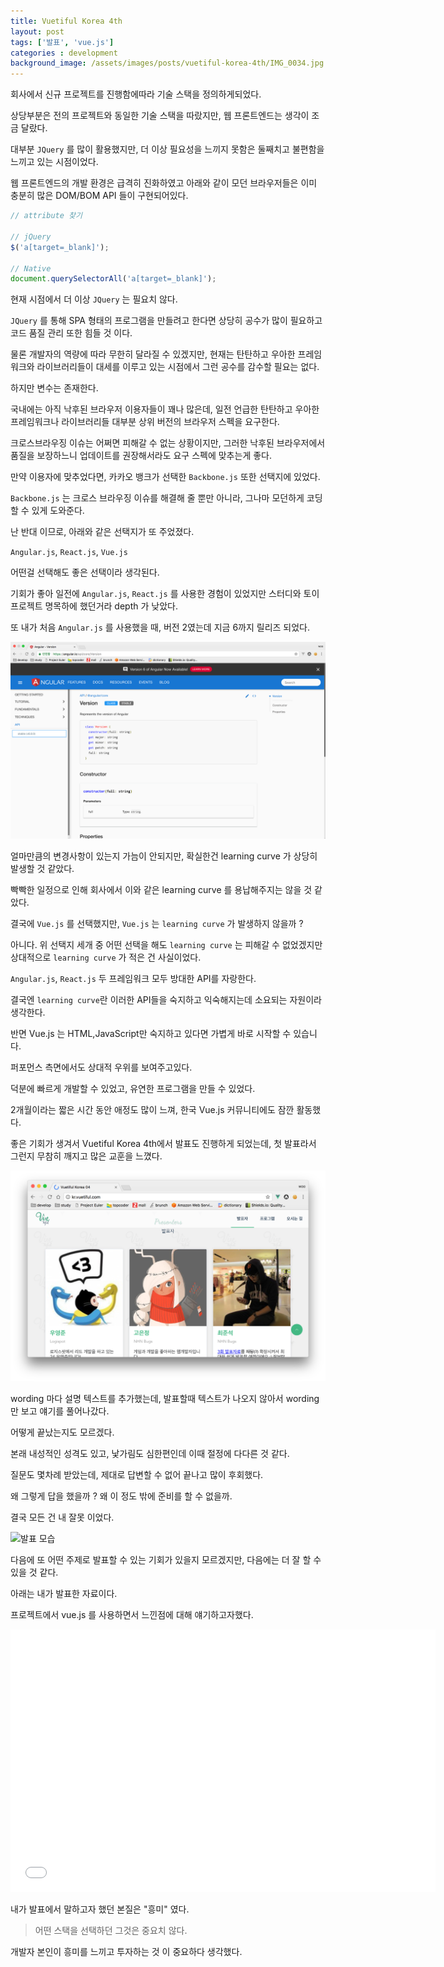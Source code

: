 ```yaml
---
title: Vuetiful Korea 4th
layout: post
tags: ['발표', 'vue.js']
categories : development
background_image: /assets/images/posts/vuetiful-korea-4th/IMG_0034.jpg
---
```


회사에서 신규 프로젝트를 진행함에따라 기술 스택을 정의하게되었다.

상당부분은 전의 프로젝트와 동일한 기술 스택을 따랐지만, 웹 프론트엔드는 생각이 조금 달랐다.

대부분 `JQuery` 를 많이 활용했지만, 더 이상 필요성을 느끼지 못함은 둘째치고 불편함을 느끼고 있는 시점이었다.

웹 프론트엔드의 개발 환경은 급격히 진화하였고 아래와 같이 모던 브라우저들은 이미 충분히 많은 DOM/BOM API 들이 구현되어있다.

```javascript
// attribute 찾기

// jQuery
$('a[target=_blank]');

// Native
document.querySelectorAll('a[target=_blank]');
```

현재 시점에서 더 이상 `JQuery` 는 필요치 않다.

`JQuery` 를 통해 SPA 형태의 프로그램을 만들려고 한다면 상당히 공수가 많이 필요하고 코드 품질 관리 또한 힘들 것 이다.

물론 개발자의 역량에 따라 무한히 달라질 수 있겠지만, 현재는 탄탄하고 우아한 프레임워크와 라이브러리들이 대세를 이루고 있는 시점에서 그런 공수를 감수할 필요는 없다.

하지만 변수는 존재한다.

국내에는 아직 낙후된 브라우저 이용자들이 꽤나 많은데, 일전 언급한 탄탄하고 우아한 프레임워크나 라이브러리들 대부분 상위 버전의 브라우저 스펙을 요구한다.

크로스브라우징 이슈는 어쩌면 피해갈 수 없는 상황이지만, 그러한 낙후된 브라우저에서 품질을 보장하느니 업데이트를 권장해서라도 요구 스펙에 맞추는게 좋다.

만약 이용자에 맞추었다면, 카카오 뱅크가 선택한 `Backbone.js` 또한 선택지에 있었다.

`Backbone.js` 는 크로스 브라우징 이슈를 해결해 줄 뿐만 아니라, 그나마 모던하게 코딩할 수 있게 도와준다.

난 반대 이므로, 아래와 같은 선택지가 또 주었졌다.

`Angular.js`, `React.js`, `Vue.js`

어떤걸 선택해도 좋은 선택이라 생각된다.

기회가 좋아 일전에 `Angular.js`, `React.js` 를 사용한 경험이 있었지만 스터디와 토이 프로젝트 명목하에 했던거라 depth 가 낮았다.

또 내가 처음 `Angular.js` 를 사용했을 때, 버전 2였는데 지금 6까지 릴리즈 되었다.

![screen-shot-2018-05-06-01](/assets/images/posts/vuetiful-korea-4th/screen-shot-2018-05-06-01.png)

얼마만큼의 변경사항이 있는지 가늠이 안되지만, 확실한건 learning curve 가 상당히 발생할 것 같았다.

빡빡한 일정으로 인해 회사에서 이와 같은 learning curve 를 용납해주지는 않을 것 같았다.

결국에 `Vue.js` 를 선택했지만, `Vue.js` 는 `learning curve` 가 발생하지 않을까 ?

아니다. 위 선택지 세개 중 어떤 선택을 해도 `learning curve` 는 피해갈 수 없었겠지만 상대적으로 `learning curve` 가 적은 건 사실이었다.

`Angular.js`, `React.js` 두 프레임워크 모두 방대한 API를 자랑한다.

결국엔 `learning curve`란 이러한 API들을 숙지하고 익숙해지는데 소요되는 자원이라 생각한다.

반면 Vue.js 는 HTML,JavaScript만 숙지하고 있다면 가볍게 바로 시작할 수 있습니다.

퍼포먼스 측면에서도 상대적 우위를 보여주고있다.

덕분에 빠르게 개발할 수 있었고, 유연한 프로그램을 만들 수 있었다.

2개월이라는 짧은 시간 동안 애정도 많이 느껴, 한국 Vue.js 커뮤니티에도 잠깐 활동했다.

좋은 기회가 생겨서 Vuetiful Korea 4th에서 발표도 진행하게 되었는데, 첫 발표라서 그런지 무참히 깨지고 많은 교훈을 느꼈다.

![screen-shot-2018-05-06-02](/assets/images/posts/vuetiful-korea-4th/screen-shot-2018-05-06-02.png)

wording 마다 설명 텍스트를 추가했는데, 발표할때 텍스트가 나오지 않아서 wording 만 보고 얘기를 풀어나갔다.

어떻게 끝났는지도 모르겠다.

본래 내성적인 성격도 있고, 낯가림도 심한편인데 이때 절정에 다다른 것 같다.

질문도 몇차례 받았는데, 제대로 답변할 수 없어 끝나고 많이 후회했다.

왜 그렇게 답을 했을까 ? 왜 이 정도 밖에 준비를 할 수 없을까.

결국 모든 건 내 잘못 이었다.

![발표 모습](/assets/images/posts/vuetiful-korea-4th/IMG_0034.jpg)

다음에 또 어떤 주제로 발표할 수 있는 기회가 있을지 모르겠지만, 다음에는 더 잘 할 수 있을 것 같다.

아래는 내가 발표한 자료이다.

프로젝트에서 vue.js 를 사용하면서 느낀점에 대해 얘기하고자했다.

<iframe src="//slides.com/hax0r/vuetiful-korea-4th/embed" width="680" height="420" scrolling="no" frameborder="0" webkitallowfullscreen mozallowfullscreen allowfullscreen></iframe>

내가 발표에서 말하고자 했던 본질은 "흥미" 였다.

> 어떤 스택을 선택하던 그것은 중요치 않다.

개발자 본인이 흥미를 느끼고 투자하는 것 이 중요하다 생각했다.


